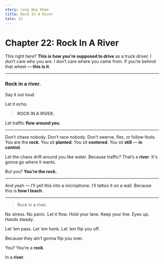 ```yaml
---
story: Long Way Home
title: Rock In A River
tale: 22
---
```


# Chapter 22: Rock In A River

This right here?
**This is how you're supposed to drive** as a truck driver.
I don’t care who you are. I don’t care where you came from.
If you’re behind that wheel — **this is it**.

---

### Rock in a river.

Say it out loud.

Let it echo.

> **ROCK IN A RIVER.**

Let traffic **flow around you**.

---

Don’t chase nobody.
Don’t race nobody.
Don’t swerve, flex, or follow fools.
You are the **rock**.
You sit **planted**.
You sit **centered**.
You sit **still** — **in control**.

Let the chaos drift around you like water.
Because traffic? That’s a **river**.
It's gonna go where it wants.

But you?
**You're the rock.**

---

And yeah — I’ll yell this into a microphone.
I’ll tattoo it on a wall.
Because this is **how I teach**.

---

> Rock in a river.

No stress. No panic.
Let it flow.
Hold your lane.
Keep your line.
Eyes up.
Hands steady.

Let ‘em pass. Let ‘em honk. Let ‘em flip you off.

Because they ain’t gonna flip you over.

You?
You’re a **rock**.

In a **river**.
